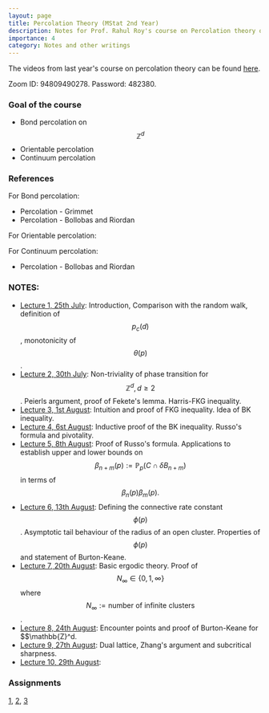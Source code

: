 ```yaml
---
layout: page
title: Percolation Theory (MStat 2nd Year)
description: Notes for Prof. Rahul Roy's course on Percolation theory offered at ISI, Delhi.
importance: 4
category: Notes and other writings
---
```


The videos from last year's course on percolation theory can be found [here](https://youtube.com/playlist?list=PLujNR8hHVus72rcPlcB18zhkwW0tGCjDq&feature=shared).

Zoom ID: 94809490278. Password: 482380.

### Goal of the course
- Bond percolation on $$\mathbb{Z}^d$$
- Orientable percolation
- Continuum percolation

### References 
For Bond percolation:
- Percolation - Grimmet
- Percolation - Bollobas and Riordan
  
For Orientable percolation:


For Continuum percolation:
- Percolation - Bollobas and Riordan

### NOTES:

- [Lecture 1, 25th July](https://ishaan44.github.io/assets/pdf/Lecture1_MS2.pdf): Introduction, Comparison with the random walk, definition of $$p_c(d)$$, monotonicity of $$\theta(p)$$.
- [Lecture 2, 30th July](https://ishaan44.github.io/assets/pdf/Lecture2_MS2.pdf): Non-triviality of phase transition for $$\mathbb{Z}^d, d \geq 2$$. Peierls argument, proof of Fekete's lemma. Harris-FKG inequality. 
- [Lecture 3, 1st August](https://ishaan44.github.io/assets/pdf/Lecture3_MS2.pdf): Intuition and proof of FKG inequality. Idea of BK inequality.
- [Lecture 4, 6st August](https://ishaan44.github.io/assets/pdf/Lecture4_MS2.pdf): Inductive proof of the BK inequality. Russo's formula and pivotality.
- [Lecture 5, 8th August](https://ishaan44.github.io/assets/pdf/Lecture5_MS2.pdf): Proof of Russo's formula. Applications to establish upper and lower bounds on $$\beta_{n+m} 
 (p) := \mathbb{P}_p(C \cap \delta B_{n+m})$$ in terms of $$\beta_{n}(p)\beta_{m}(p).$$
- [Lecture 6, 13th August](https://ishaan44.github.io/assets/pdf/Lecture6_MS2.pdf): Defining the connective rate constant $$\phi(p)$$. Asymptotic tail behaviour of the radius of an open cluster. Properties of $$\phi(p)$$ and statement of Burton-Keane.
- [Lecture 7, 20th August](https://ishaan44.github.io/assets/pdf/Lecture7_MS2.pdf): Basic ergodic theory. Proof of $$N_{\infty} \in \{0,1,\infty\}$$ where $$N_{\infty} := {\text{number of infinite clusters}}$$.
- [Lecture 8, 24th August](https://ishaan44.github.io/assets/pdf/Lecture8_MS2.pdf): Encounter points and proof of Burton-Keane for $$\mathbb{Z}^d.
- [Lecture 9, 27th August](https://ishaan44.github.io/assets/pdf/Lecture9_MS2.pdf): Dual lattice, Zhang's argument and subcritical sharpness.
- [Lecture 10, 29th August](https://ishaan44.github.io/assets/pdf/Lecture10_MS2.pdf):


### Assignments
[1](https://ishaan44.github.io/assets/pdf/Assignment_1.pdf), [2](https://ishaan44.github.io/assets/pdf/Assignment_2.pdf), [3](https://ishaan44.github.io/assets/pdf/Assignment_3.pdf)